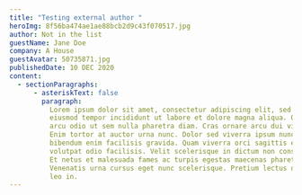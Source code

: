 ```yaml
---
title: "Testing external author "
heroImg: 8f56ba474ae1ae88bcb2d9c43f070517.jpg
author: Not in the list
guestName: Jane Doe
company: A House
guestAvatar: 50735871.jpg
publishedDate: 10 DEC 2020
content:
  - sectionParagraphs:
      - asteriskText: false
        paragraph:
          Lorem ipsum dolor sit amet, consectetur adipiscing elit, sed do
          eiusmod tempor incididunt ut labore et dolore magna aliqua. Ornare
          arcu odio ut sem nulla pharetra diam. Cras ornare arcu dui vivamus.
          Enim tortor at auctor urna nunc. Dolor sed viverra ipsum nunc aliquet
          bibendum enim facilisis gravida. Quam viverra orci sagittis eu
          volutpat odio facilisis. Velit scelerisque in dictum non consectetur.
          Et netus et malesuada fames ac turpis egestas maecenas pharetra.
          Venenatis urna cursus eget nunc scelerisque. Pretium lectus quam id
          leo in.
---
```

